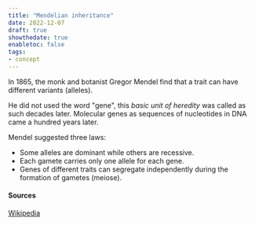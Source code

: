 ```yaml
---
title: "Mendelian inheritance"
date: 2022-12-07
draft: true
showthedate: true
enabletoc: false
tags:
- concept
---
```


In 1865, the monk and botanist Gregor Mendel find that a trait can have different variants (alleles).

He did not used the word "gene", this *basic unit of heredity* was called as such decades later. Molecular genes as sequences of nucleotides in DNA came a hundred years later. 

Mendel suggested three laws:

- Some alleles are dominant while others are recessive.
- Each gamete carries only one allele for each gene.
- Genes of different traits can segregate independently during the formation of gametes (meiose).

#### Sources 

[Wikipedia](https://en.wikipedia.org/wiki/Mendelian_inheritance)

